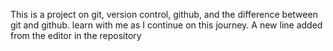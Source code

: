 This is a project on git, version control, github, and the difference between git and github. learn with me as I continue on this journey.
A new line added from the editor in the repository
